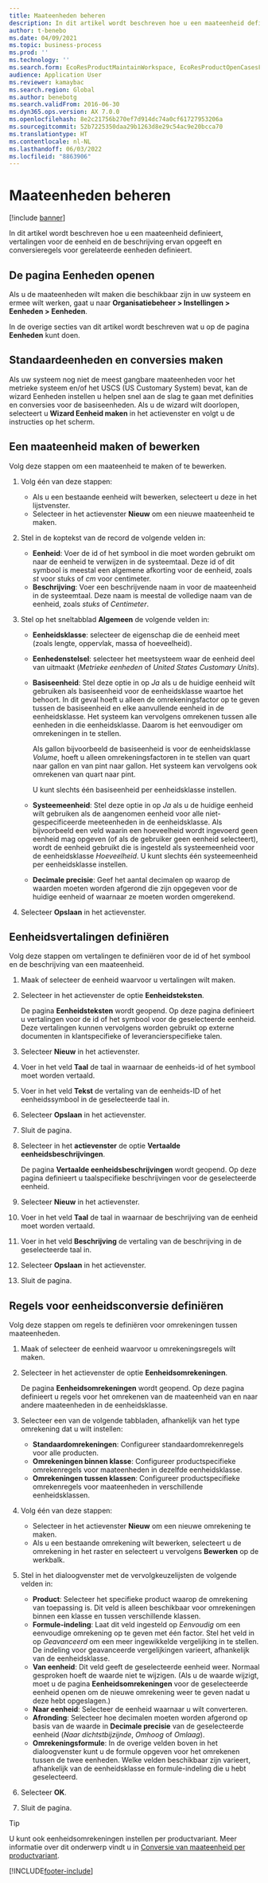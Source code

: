 ```yaml
---
title: Maateenheden beheren
description: In dit artikel wordt beschreven hoe u een maateenheid definieert, vertalingen voor de eenheid en de beschrijving ervan opgeeft en conversieregels voor gerelateerde eenheden definieert.
author: t-benebo
ms.date: 04/09/2021
ms.topic: business-process
ms.prod: ''
ms.technology: ''
ms.search.form: EcoResProductMaintainWorkspace, EcoResProductOpenCasesFormPart, UnitOfMeasure, UnitOfMeasureReportingTranslation, UnitOfMeasureTranslation, UnitOfMeasureConversion, UnitOfMeasureConversionEditOrCreate, UnitOfMeasureLookup, UnitOfMeasureCalculator, UnitOfMeasureWizard, UnitOfMeasureLookupTest
audience: Application User
ms.reviewer: kamaybac
ms.search.region: Global
ms.author: benebotg
ms.search.validFrom: 2016-06-30
ms.dyn365.ops.version: AX 7.0.0
ms.openlocfilehash: 8e2c21756b270ef7d914dc74a0cf61727953206a
ms.sourcegitcommit: 52b7225350daa29b1263d8e29c54ac9e20bcca70
ms.translationtype: HT
ms.contentlocale: nl-NL
ms.lasthandoff: 06/03/2022
ms.locfileid: "8863906"
---
```

# <a name="manage-units-of-measure"></a>Maateenheden beheren

[!include [banner](../../includes/banner.md)]

In dit artikel wordt beschreven hoe u een maateenheid definieert, vertalingen voor de eenheid en de beschrijving ervan opgeeft en conversieregels voor gerelateerde eenheden definieert.

## <a name="open-the-units-page"></a>De pagina Eenheden openen

Als u de maateenheden wilt maken die beschikbaar zijn in uw systeem en ermee wilt werken, gaat u naar **Organisatiebeheer \> Instellingen \> Eenheden \> Eenheden**.

In de overige secties van dit artikel wordt beschreven wat u op de pagina **Eenheden** kunt doen.

## <a name="create-standard-units-and-conversions"></a>Standaardeenheden en conversies maken

Als uw systeem nog niet de meest gangbare maateenheden voor het metrieke systeem en/of het USCS (US Customary System) bevat, kan de wizard Eenheden instellen u helpen snel aan de slag te gaan met definities en conversies voor de basiseenheden. Als u de wizard wilt doorlopen, selecteert u **Wizard Eenheid maken** in het actievenster en volgt u de instructies op het scherm.

## <a name="create-or-edit-a-unit-of-measure"></a>Een maateenheid maken of bewerken

Volg deze stappen om een maateenheid te maken of te bewerken.

1. Volg één van deze stappen:

    - Als u een bestaande eenheid wilt bewerken, selecteert u deze in het lijstvenster.
    - Selecteer in het actievenster **Nieuw** om een nieuwe maateenheid te maken.

1. Stel in de koptekst van de record de volgende velden in:

    - **Eenheid**: Voer de id of het symbool in die moet worden gebruikt om naar de eenheid te verwijzen in de systeemtaal. Deze id of dit symbool is meestal een algemene afkorting voor de eenheid, zoals *st* voor stuks of *cm* voor centimeter.
    - **Beschrijving**: Voer een beschrijvende naam in voor de maateenheid in de systeemtaal. Deze naam is meestal de volledige naam van de eenheid, zoals *stuks* of *Centimeter*.

1. Stel op het sneltabblad **Algemeen** de volgende velden in:<!-- KFM: confirm this:    - **Fixed unit assignment** and **Fixed unit** – These fields have an effect only if you're using the Microsoft Retail Essentials product. If the current unit can be mapped to one of the fixed units that are used by Retail Essentials, set the **Fixed unit assignment** option to *Yes*. Then select the fixed unit in the **Fixed unit** field. -->

    - **Eenheidsklasse**: selecteer de eigenschap die de eenheid meet (zoals lengte, oppervlak, massa of hoeveelheid).
    - **Eenhedenstelsel**: selecteer het meetsysteem waar de eenheid deel van uitmaakt (*Metrieke eenheden* of *United States Customary Units*).
    - **Basiseenheid**: Stel deze optie in op *Ja* als u de huidige eenheid wilt gebruiken als basiseenheid voor de eenheidsklasse waartoe het behoort. In dit geval hoeft u alleen de omrekeningsfactor op te geven tussen de basiseenheid en elke aanvullende eenheid in de eenheidsklasse. Het systeem kan vervolgens omrekenen tussen alle eenheden in die eenheidsklasse. Daarom is het eenvoudiger om omrekeningen in te stellen.

        Als gallon bijvoorbeeld de basiseenheid is voor de eenheidsklasse *Volume*, hoeft u alleen omrekeningsfactoren in te stellen van quart naar gallon en van pint naar gallon. Het systeem kan vervolgens ook omrekenen van quart naar pint.

        U kunt slechts één basiseenheid per eenheidsklasse instellen.

    - **Systeemeenheid**: Stel deze optie in op *Ja* als u de huidige eenheid wilt gebruiken als de aangenomen eenheid voor alle niet-gespecificeerde meeteenheden in de eenheidsklasse. Als bijvoorbeeld een veld waarin een hoeveelheid wordt ingevoerd geen eenheid mag opgeven (of als de gebruiker geen eenheid selecteert), wordt de eenheid gebruikt die is ingesteld als systeemeenheid voor de eenheidsklasse *Hoeveelheid*. U kunt slechts één systeemeenheid per eenheidsklasse instellen.
    - **Decimale precisie**: Geef het aantal decimalen op waarop de waarden moeten worden afgerond die zijn opgegeven voor de huidige eenheid of waarnaar ze moeten worden omgerekend.

1. Selecteer **Opslaan** in het actievenster.

## <a name="define-unit-translations"></a>Eenheidsvertalingen definiëren

Volg deze stappen om vertalingen te definiëren voor de id of het symbool en de beschrijving van een maateenheid.

1. Maak of selecteer de eenheid waarvoor u vertalingen wilt maken.
1. Selecteer in het actievenster de optie **Eenheidsteksten**.

    De pagina **Eenheidsteksten** wordt geopend. Op deze pagina definieert u vertalingen voor de id of het symbool voor de geselecteerde eenheid. Deze vertalingen kunnen vervolgens worden gebruikt op externe documenten in klantspecifieke of leverancierspecifieke talen.

1. Selecteer **Nieuw** in het actievenster.
1. Voer in het veld **Taal** de taal in waarnaar de eenheids-id of het symbool moet worden vertaald.
1. Voer in het veld **Tekst** de vertaling van de eenheids-ID of het eenheidssymbool in de geselecteerde taal in.
1. Selecteer **Opslaan** in het actievenster.
1. Sluit de pagina.
1. Selecteer in het **actievenster** de optie **Vertaalde eenheidsbeschrijvingen**.

    De pagina **Vertaalde eenheidsbeschrijvingen** wordt geopend. Op deze pagina definieert u taalspecifieke beschrijvingen voor de geselecteerde eenheid.

1. Selecteer **Nieuw** in het actievenster.
1. Voer in het veld **Taal** de taal in waarnaar de beschrijving van de eenheid moet worden vertaald.
1. Voer in het veld **Beschrijving** de vertaling van de beschrijving in de geselecteerde taal in.
1. Selecteer **Opslaan** in het actievenster.
1. Sluit de pagina.

## <a name="define-unit-conversion-rules"></a>Regels voor eenheidsconversie definiëren

Volg deze stappen om regels te definiëren voor omrekeningen tussen maateenheden.

1. Maak of selecteer de eenheid waarvoor u omrekeningsregels wilt maken.
1. Selecteer in het actievenster de optie **Eenheidsomrekeningen**.

    De pagina **Eenheidsomrekeningen** wordt geopend. Op deze pagina definieert u regels voor het omrekenen van de maateenheid van en naar andere maateenheden in de eenheidsklasse.

1. Selecteer een van de volgende tabbladen, afhankelijk van het type omrekening dat u wilt instellen:

    - **Standaardomrekeningen**: Configureer standaardomrekenregels voor alle producten.
    - **Omrekeningen binnen klasse**: Configureer productspecifieke omrekenregels voor maateenheden in dezelfde eenheidsklasse.
    - **Omrekeningen tussen klassen**: Configureer productspecifieke omrekenregels voor maateenheden in verschillende eenheidsklassen.

1. Volg één van deze stappen:

    - Selecteer in het actievenster **Nieuw** om een nieuwe omrekening te maken.
    - Als u een bestaande omrekening wilt bewerken, selecteert u de omrekening in het raster en selecteert u vervolgens **Bewerken** op de werkbalk.

1. Stel in het dialoogvenster met de vervolgkeuzelijsten de volgende velden in:

    - **Product**: Selecteer het specifieke product waarop de omrekening van toepassing is. Dit veld is alleen beschikbaar voor omrekeningen binnen een klasse en tussen verschillende klassen.
    - **Formule-indeling**: Laat dit veld ingesteld op *Eenvoudig* om een eenvoudige omrekening op te geven met één factor. Stel het veld in op *Geavanceerd* om een meer ingewikkelde vergelijking in te stellen. De indeling voor geavanceerde vergelijkingen varieert, afhankelijk van de eenheidsklasse.
    - **Van eenheid**: Dit veld geeft de geselecteerde eenheid weer. Normaal gesproken hoeft de waarde niet te wijzigen. (Als u de waarde wijzigt, moet u de pagina **Eenheidsomrekeningen** voor de geselecteerde eenheid openen om de nieuwe omrekening weer te geven nadat u deze hebt opgeslagen.)
    - **Naar eenheid**: Selecteer de eenheid waarnaar u wilt converteren.
    - **Afronding**: Selecteer hoe decimalen moeten worden afgerond op basis van de waarde in **Decimale precisie** van de geselecteerde eenheid (*Naar dichtstbijzijnde*, *Omhoog* of *Omlaag*).
    - **Omrekeningsformule**: In de overige velden boven in het dialoogvenster kunt u de formule opgeven voor het omrekenen tussen de twee eenheden. Welke velden beschikbaar zijn varieert, afhankelijk van de eenheidsklasse en formule-indeling die u hebt geselecteerd.

1. Selecteer **OK**.
1. Sluit de pagina.

> [!TIP]
> U kunt ook eenheidsomrekeningen instellen per productvariant. Meer informatie over dit onderwerp vindt u in [Conversie van maateenheid per productvariant](../uom-conversion-per-product-variant.md).

[!INCLUDE[footer-include](../../../includes/footer-banner.md)]

